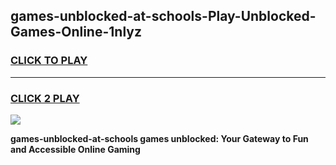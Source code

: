 
## games-unblocked-at-schools-Play-Unblocked-Games-Online-1nlyz
<h3>
<a href="https://premium76.site?title=games-unblocked-at-schools&ref=25A">CLICK TO PLAY</a></h3>
<hr>

<h3>
<a href="https://premium76.site?title=games-unblocked-at-schools&ref=25A">CLICK 2 PLAY</a>
  
</h3>

<a href="https://premium76.site?title=games-unblocked-at-schools&ref=25A"><img src="https://clearcache.store/games.png"></a>


**games-unblocked-at-schools games unblocked: Your Gateway to Fun and Accessible Online Gaming**
